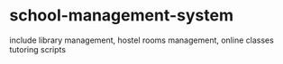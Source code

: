 # school-management-system
include library management, hostel rooms management, online classes tutoring scripts
